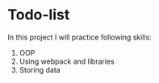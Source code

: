 # Todo-list

In this project I will practice following skills:
1. OOP
2. Using webpack and libraries
3. Storing data
